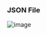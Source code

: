 ### JSON File

![image](https://github.com/user-attachments/assets/899d1108-184e-42e6-a8d0-9d6835dedffa)

